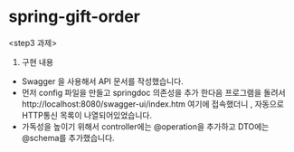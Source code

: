 # spring-gift-order

<step3 과제>

1. 구현 내용
- Swagger 을 사용해서 API 문서를 작성했습니다.
- 먼저 config 파일을 만들고 springdoc 의존성을 추가 한다음
프로그램을 돌려서 http://localhost:8080/swagger-ui/index.htm
여기에 접속했더니 , 자동으로 HTTP통신 목록이 나열되어있었습니다.
- 가독성을 높이기 위해서 controller에는 @operation을 추가하고
DTO에는 @schema를 추가했습니다.
